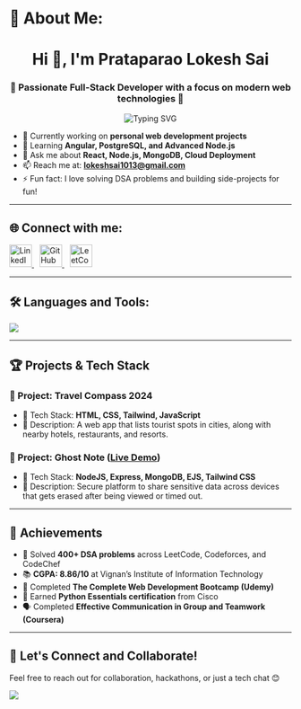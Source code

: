 # 💫 About Me:
<h1 align="center">Hi 👋, I'm Prataparao Lokesh Sai</h1>
<h3 align="center">🚀 Passionate Full-Stack Developer with a focus on modern web technologies 🚀</h3>

<p align="center">
  <img src="https://readme-typing-svg.herokuapp.com?font=Fira+Code&size=24&pause=1000&center=true&vCenter=true&width=435&lines=Full-Stack+Developer;MERN+Stack+Enthusiast;Cloud+Learner;Open+Source+Contributor" alt="Typing SVG" />
</p>

- 🔭 Currently working on **personal web development projects**
- 🌱 Learning **Angular, PostgreSQL, and Advanced Node.js**
- 💬 Ask me about **React, Node.js, MongoDB, Cloud Deployment**
- 📫 Reach me at: **lokeshsai1013@gmail.com**
- ⚡ Fun fact: I love solving DSA problems and building side-projects for fun!

---

## 🌐 Connect with me:
<p align="left">
  <a href="https://www.linkedin.com/in/p-lokesh-sai-186259255/" target="_blank">
    <img src="https://skillicons.dev/icons?i=linkedin" alt="LinkedIn" height="40"/>
  </a>
  <a href="https://github.com/Starboyx07" target="_blank" style="margin-left: 10px;">
    <img src="https://skillicons.dev/icons?i=github" alt="GitHub" height="40"/>
  </a>
  <a href="https://leetcode.com/u/lokeshsai1013/" target="_blank" style="margin-left: 10px;">
    <img src="https://upload.wikimedia.org/wikipedia/commons/1/19/LeetCode_logo_black.png" alt="LeetCode" height="40"/>
  </a>
</p>

---

## 🛠️ Languages and Tools:
<p align="left">
  <img src="https://skillicons.dev/icons?i=react,angular,nodejs,express,mongodb,postgres,javascript,html,css,tailwind,python,cpp,java,php,git,github" />
</p>

---

## 🏆 Projects & Tech Stack

### 🚧 Project: Travel Compass 2024
- 🧰 Tech Stack: **HTML, CSS, Tailwind, JavaScript**
- 📄 Description: A web app that lists tourist spots in cities, along with nearby hotels, restaurants, and resorts.

### 🚧 Project: Ghost Note ([Live Demo](https://ghostnote-ygf4.onrender.com/))
- 🧰 Tech Stack: **NodeJS, Express, MongoDB, EJS, Tailwind CSS**
- 📄 Description: Secure platform to share sensitive data across devices that gets erased after being viewed or timed out.

---

## 🏅 Achievements

- 🧠 Solved **400+ DSA problems** across LeetCode, Codeforces, and CodeChef
- 📚 **CGPA: 8.86/10** at Vignan’s Institute of Information Technology
- 📖 Completed **The Complete Web Development Bootcamp (Udemy)**
- 🐍 Earned **Python Essentials certification** from Cisco
- 🗣️ Completed **Effective Communication in Group and Teamwork (Coursera)**

---

## 🚀 Let's Connect and Collaborate!
Feel free to reach out for collaboration, hackathons, or just a tech chat 😊

[![](https://visitcount.itsvg.in/api?id=Starboyx07&icon=0&color=0)](https://visitcount.itsvg.in)
